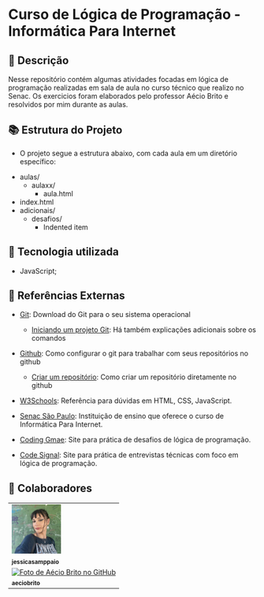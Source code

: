 <h1 text-align="center">Curso de Lógica de Programação - Informática Para Internet</h1>

## :memo: Descrição
Nesse repositório contém algumas atividades focadas em lógica de programação realizadas em sala de aula no curso técnico que realizo no Senac. Os exercicios foram elaborados pelo professor Aécio Brito e resolvidos por mim durante as aulas.

## :books: Estrutura do Projeto
* O projeto segue a estrutura abaixo, com cada aula em um diretório específico:
- aulas/
  - aulaxx/
    - aula.html   
- index.html
- adicionais/
    - desafios/
      - Indented item

## :wrench: Tecnologia utilizada
* JavaScript;

## :rocket: Referências Externas

- [Git](https://git-scm.com/): Download do Git para o seu sistema operacional
  - [Iniciando um projeto Git](https://www.atlassian.com/git/tutorials/setting-up-a-repository): Há também explicações adicionais sobre os comandos
- [Github](https://docs.github.com/pt/get-started/quickstart/set-up-git): Como configurar o git para trabalhar com seus repositórios no github
  - [Criar um repositório](https://docs.github.com/pt/get-started/quickstart/create-a-repo): Como criar um repositório diretamente no github

- [W3Schools](https://www.w3schools.com): Referência para dúvidas em HTML, CSS, JavaScript.

- [Senac São Paulo](https://www.sp.senac.br/): Instituição de ensino que oferece o curso de Informática Para Internet.

- [Coding Gmae](https://www.codingame.com): Site para prática de desafios de lógica de programação.

- [Code Signal](https://app.codesignal.com): Site para prática de entrevistas técnicas com foco em lógica de programação.



## :handshake: Colaboradores
<table>
  <tr>
    <td text-align="center">
      <a href="https://github.com/jessicasamppaio">
        <img src="/aulas/icons/eu.jpg" width="100px;" alt="Foto de Jéssica Sampaio no GitHub"/><br>
        <sub>
          <b>jessicasamppaio</b>
        </sub>
      </a>
    </td>
  </tr>

 <tr>
    <td text-align="center">
      <a href="https://github.com/aeciobrito">
        <img src="/aulas/icons/prof aécio.jpg" width="100px;" alt="Foto de Aécio Brito no GitHub"/><br>
        <sub>
          <b>aeciobrito</b>
        </sub>
      </a>
    </td>
  </tr>
</table>
